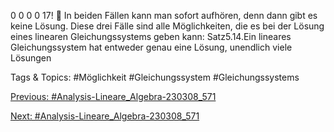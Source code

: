 0 0 0 0 17!

In beiden Fällen kann man sofort aufhören, denn dann gibt es keine Lösung. Diese drei Fälle sind alle
Möglichkeiten, die es bei der Lösung eines linearen Gleichungssystems geben kann:
Satz5.14.Ein lineares Gleichungssystem hat entweder genau eine Lösung, unendlich viele Lösungen

   Tags & Topics:
   #Möglichkeit
   #Gleichungssystem
   #Gleichungssystems

[Previous: #Analysis-Lineare_Algebra-230308_571](Analysis-Lineare_Algebra-230308_571.md)

[Next: #Analysis-Lineare_Algebra-230308_571](Analysis-Lineare_Algebra-230308_571.md)